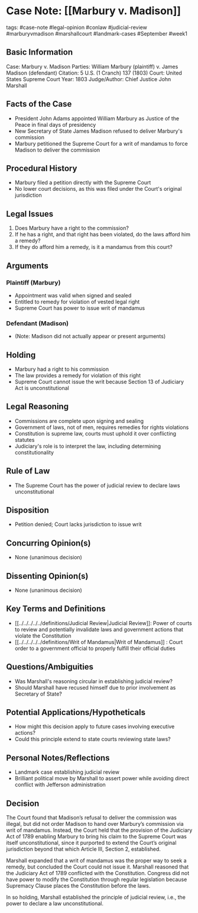 # Case Note: [[Marbury v. Madison]]

tags: #case-note #legal-opinion #conlaw #judicial-review #marburyvmadison #marshallcourt #landmark-cases  #September #week1 

## Basic Information

Case: Marbury v. Madison
Parties: William Marbury (plaintiff) v. James Madison (defendant)
Citation: 5 U.S. (1 Cranch) 137 (1803)
Court: United States Supreme Court
Year: 1803
Judge/Author: Chief Justice John Marshall

## Facts of the Case

- President John Adams appointed William Marbury as Justice of the Peace in final days of presidency
- New Secretary of State James Madison refused to deliver Marbury's commission
- Marbury petitioned the Supreme Court for a writ of mandamus to force Madison to deliver the commission

## Procedural History

- Marbury filed a petition directly with the Supreme Court
- No lower court decisions, as this was filed under the Court's original jurisdiction

## Legal Issues

1. Does Marbury have a right to the commission?
2. If he has a right, and that right has been violated, do the laws afford him a remedy?
3. If they do afford him a remedy, is it a mandamus from this court?

## Arguments

### Plaintiff (Marbury)

- Appointment was valid when signed and sealed
- Entitled to remedy for violation of vested legal right
- Supreme Court has power to issue writ of mandamus

### Defendant (Madison)

- (Note: Madison did not actually appear or present arguments)

## Holding

- Marbury had a right to his commission
- The law provides a remedy for violation of this right
- Supreme Court cannot issue the writ because Section 13 of Judiciary Act is unconstitutional

## Legal Reasoning

- Commissions are complete upon signing and sealing
- Government of laws, not of men, requires remedies for rights violations
- Constitution is supreme law, courts must uphold it over conflicting statutes
- Judiciary's role is to interpret the law, including determining constitutionality

## Rule of Law

- The Supreme Court has the power of judicial review to declare laws unconstitutional

## Disposition

- Petition denied; Court lacks jurisdiction to issue writ

## Concurring Opinion(s)

- None (unanimous decision)

## Dissenting Opinion(s)

- None (unanimous decision)

## Key Terms and Definitions

- [[../../../../../definitions/Judicial Review|Judicial Review]]: Power of courts to review and potentially invalidate laws and government actions that violate the Constitution
- [[../../../../../definitions/Writ of Mandamus|Writ of Mandamus]] : Court order to a government official to properly fulfill their official duties 

## Questions/Ambiguities

- Was Marshall's reasoning circular in establishing judicial review?
- Should Marshall have recused himself due to prior involvement as Secretary of State?

## Potential Applications/Hypotheticals

- How might this decision apply to future cases involving executive actions?
- Could this principle extend to state courts reviewing state laws?

## Personal Notes/Reflections

- Landmark case establishing judicial review
- Brilliant political move by Marshall to assert power while avoiding direct conflict with Jefferson administration


## Decision

The Court found that Madison’s refusal to deliver the commission was illegal, but did not order Madison to hand over Marbury’s commission via writ of mandamus. Instead, the Court held that the provision of the Judiciary Act of 1789 enabling Marbury to bring his claim to the Supreme Court was itself unconstitutional, since it purported to extend the Court’s original jurisdiction beyond that which Article III, Section 2, established. 

Marshall expanded that a writ of mandamus was the proper way to seek a remedy, but concluded the Court could not issue it. Marshall reasoned that the Judiciary Act of 1789 conflicted with the Constitution. Congress did not have power to modify the Constitution through regular legislation because Supremacy Clause places the Constitution before the laws. 

In so holding, Marshall established the principle of judicial review, i.e., the power to declare a law unconstitutional.

